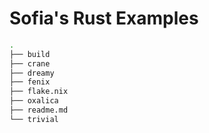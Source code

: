 #  Sofia's Rust Examples

```sh
.
├── build
├── crane
├── dreamy
├── fenix
├── flake.nix
├── oxalica
├── readme.md
└── trivial
```
